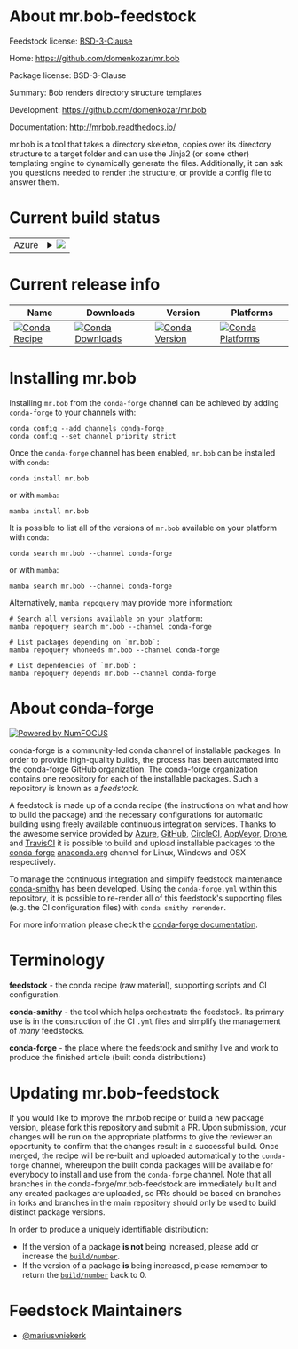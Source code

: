 About mr.bob-feedstock
======================

Feedstock license: [BSD-3-Clause](https://github.com/conda-forge/mr.bob-feedstock/blob/main/LICENSE.txt)

Home: https://github.com/domenkozar/mr.bob

Package license: BSD-3-Clause

Summary: Bob renders directory structure templates

Development: https://github.com/domenkozar/mr.bob

Documentation: http://mrbob.readthedocs.io/

mr.bob is a tool that takes a directory skeleton, copies over its directory
structure to a target folder and can use the Jinja2 (or some other)
templating engine to dynamically generate the files. Additionally, it can
ask you questions needed to render the structure, or provide a config file
to answer them.


Current build status
====================


<table>
    
  <tr>
    <td>Azure</td>
    <td>
      <details>
        <summary>
          <a href="https://dev.azure.com/conda-forge/feedstock-builds/_build/latest?definitionId=647&branchName=main">
            <img src="https://dev.azure.com/conda-forge/feedstock-builds/_apis/build/status/mr.bob-feedstock?branchName=main">
          </a>
        </summary>
        <table>
          <thead><tr><th>Variant</th><th>Status</th></tr></thead>
          <tbody><tr>
              <td>linux_64_python3.10.____cpython</td>
              <td>
                <a href="https://dev.azure.com/conda-forge/feedstock-builds/_build/latest?definitionId=647&branchName=main">
                  <img src="https://dev.azure.com/conda-forge/feedstock-builds/_apis/build/status/mr.bob-feedstock?branchName=main&jobName=linux&configuration=linux%20linux_64_python3.10.____cpython" alt="variant">
                </a>
              </td>
            </tr><tr>
              <td>linux_64_python3.11.____cpython</td>
              <td>
                <a href="https://dev.azure.com/conda-forge/feedstock-builds/_build/latest?definitionId=647&branchName=main">
                  <img src="https://dev.azure.com/conda-forge/feedstock-builds/_apis/build/status/mr.bob-feedstock?branchName=main&jobName=linux&configuration=linux%20linux_64_python3.11.____cpython" alt="variant">
                </a>
              </td>
            </tr><tr>
              <td>linux_64_python3.12.____cpython</td>
              <td>
                <a href="https://dev.azure.com/conda-forge/feedstock-builds/_build/latest?definitionId=647&branchName=main">
                  <img src="https://dev.azure.com/conda-forge/feedstock-builds/_apis/build/status/mr.bob-feedstock?branchName=main&jobName=linux&configuration=linux%20linux_64_python3.12.____cpython" alt="variant">
                </a>
              </td>
            </tr><tr>
              <td>linux_64_python3.8.____cpython</td>
              <td>
                <a href="https://dev.azure.com/conda-forge/feedstock-builds/_build/latest?definitionId=647&branchName=main">
                  <img src="https://dev.azure.com/conda-forge/feedstock-builds/_apis/build/status/mr.bob-feedstock?branchName=main&jobName=linux&configuration=linux%20linux_64_python3.8.____cpython" alt="variant">
                </a>
              </td>
            </tr><tr>
              <td>linux_64_python3.9.____73_pypy</td>
              <td>
                <a href="https://dev.azure.com/conda-forge/feedstock-builds/_build/latest?definitionId=647&branchName=main">
                  <img src="https://dev.azure.com/conda-forge/feedstock-builds/_apis/build/status/mr.bob-feedstock?branchName=main&jobName=linux&configuration=linux%20linux_64_python3.9.____73_pypy" alt="variant">
                </a>
              </td>
            </tr><tr>
              <td>linux_64_python3.9.____cpython</td>
              <td>
                <a href="https://dev.azure.com/conda-forge/feedstock-builds/_build/latest?definitionId=647&branchName=main">
                  <img src="https://dev.azure.com/conda-forge/feedstock-builds/_apis/build/status/mr.bob-feedstock?branchName=main&jobName=linux&configuration=linux%20linux_64_python3.9.____cpython" alt="variant">
                </a>
              </td>
            </tr><tr>
              <td>osx_64_python3.10.____cpython</td>
              <td>
                <a href="https://dev.azure.com/conda-forge/feedstock-builds/_build/latest?definitionId=647&branchName=main">
                  <img src="https://dev.azure.com/conda-forge/feedstock-builds/_apis/build/status/mr.bob-feedstock?branchName=main&jobName=osx&configuration=osx%20osx_64_python3.10.____cpython" alt="variant">
                </a>
              </td>
            </tr><tr>
              <td>osx_64_python3.11.____cpython</td>
              <td>
                <a href="https://dev.azure.com/conda-forge/feedstock-builds/_build/latest?definitionId=647&branchName=main">
                  <img src="https://dev.azure.com/conda-forge/feedstock-builds/_apis/build/status/mr.bob-feedstock?branchName=main&jobName=osx&configuration=osx%20osx_64_python3.11.____cpython" alt="variant">
                </a>
              </td>
            </tr><tr>
              <td>osx_64_python3.12.____cpython</td>
              <td>
                <a href="https://dev.azure.com/conda-forge/feedstock-builds/_build/latest?definitionId=647&branchName=main">
                  <img src="https://dev.azure.com/conda-forge/feedstock-builds/_apis/build/status/mr.bob-feedstock?branchName=main&jobName=osx&configuration=osx%20osx_64_python3.12.____cpython" alt="variant">
                </a>
              </td>
            </tr><tr>
              <td>osx_64_python3.8.____cpython</td>
              <td>
                <a href="https://dev.azure.com/conda-forge/feedstock-builds/_build/latest?definitionId=647&branchName=main">
                  <img src="https://dev.azure.com/conda-forge/feedstock-builds/_apis/build/status/mr.bob-feedstock?branchName=main&jobName=osx&configuration=osx%20osx_64_python3.8.____cpython" alt="variant">
                </a>
              </td>
            </tr><tr>
              <td>osx_64_python3.9.____73_pypy</td>
              <td>
                <a href="https://dev.azure.com/conda-forge/feedstock-builds/_build/latest?definitionId=647&branchName=main">
                  <img src="https://dev.azure.com/conda-forge/feedstock-builds/_apis/build/status/mr.bob-feedstock?branchName=main&jobName=osx&configuration=osx%20osx_64_python3.9.____73_pypy" alt="variant">
                </a>
              </td>
            </tr><tr>
              <td>osx_64_python3.9.____cpython</td>
              <td>
                <a href="https://dev.azure.com/conda-forge/feedstock-builds/_build/latest?definitionId=647&branchName=main">
                  <img src="https://dev.azure.com/conda-forge/feedstock-builds/_apis/build/status/mr.bob-feedstock?branchName=main&jobName=osx&configuration=osx%20osx_64_python3.9.____cpython" alt="variant">
                </a>
              </td>
            </tr>
          </tbody>
        </table>
      </details>
    </td>
  </tr>
</table>

Current release info
====================

| Name | Downloads | Version | Platforms |
| --- | --- | --- | --- |
| [![Conda Recipe](https://img.shields.io/badge/recipe-mr.bob-green.svg)](https://anaconda.org/conda-forge/mr.bob) | [![Conda Downloads](https://img.shields.io/conda/dn/conda-forge/mr.bob.svg)](https://anaconda.org/conda-forge/mr.bob) | [![Conda Version](https://img.shields.io/conda/vn/conda-forge/mr.bob.svg)](https://anaconda.org/conda-forge/mr.bob) | [![Conda Platforms](https://img.shields.io/conda/pn/conda-forge/mr.bob.svg)](https://anaconda.org/conda-forge/mr.bob) |

Installing mr.bob
=================

Installing `mr.bob` from the `conda-forge` channel can be achieved by adding `conda-forge` to your channels with:

```
conda config --add channels conda-forge
conda config --set channel_priority strict
```

Once the `conda-forge` channel has been enabled, `mr.bob` can be installed with `conda`:

```
conda install mr.bob
```

or with `mamba`:

```
mamba install mr.bob
```

It is possible to list all of the versions of `mr.bob` available on your platform with `conda`:

```
conda search mr.bob --channel conda-forge
```

or with `mamba`:

```
mamba search mr.bob --channel conda-forge
```

Alternatively, `mamba repoquery` may provide more information:

```
# Search all versions available on your platform:
mamba repoquery search mr.bob --channel conda-forge

# List packages depending on `mr.bob`:
mamba repoquery whoneeds mr.bob --channel conda-forge

# List dependencies of `mr.bob`:
mamba repoquery depends mr.bob --channel conda-forge
```


About conda-forge
=================

[![Powered by
NumFOCUS](https://img.shields.io/badge/powered%20by-NumFOCUS-orange.svg?style=flat&colorA=E1523D&colorB=007D8A)](https://numfocus.org)

conda-forge is a community-led conda channel of installable packages.
In order to provide high-quality builds, the process has been automated into the
conda-forge GitHub organization. The conda-forge organization contains one repository
for each of the installable packages. Such a repository is known as a *feedstock*.

A feedstock is made up of a conda recipe (the instructions on what and how to build
the package) and the necessary configurations for automatic building using freely
available continuous integration services. Thanks to the awesome service provided by
[Azure](https://azure.microsoft.com/en-us/services/devops/), [GitHub](https://github.com/),
[CircleCI](https://circleci.com/), [AppVeyor](https://www.appveyor.com/),
[Drone](https://cloud.drone.io/welcome), and [TravisCI](https://travis-ci.com/)
it is possible to build and upload installable packages to the
[conda-forge](https://anaconda.org/conda-forge) [anaconda.org](https://anaconda.org/)
channel for Linux, Windows and OSX respectively.

To manage the continuous integration and simplify feedstock maintenance
[conda-smithy](https://github.com/conda-forge/conda-smithy) has been developed.
Using the ``conda-forge.yml`` within this repository, it is possible to re-render all of
this feedstock's supporting files (e.g. the CI configuration files) with ``conda smithy rerender``.

For more information please check the [conda-forge documentation](https://conda-forge.org/docs/).

Terminology
===========

**feedstock** - the conda recipe (raw material), supporting scripts and CI configuration.

**conda-smithy** - the tool which helps orchestrate the feedstock.
                   Its primary use is in the construction of the CI ``.yml`` files
                   and simplify the management of *many* feedstocks.

**conda-forge** - the place where the feedstock and smithy live and work to
                  produce the finished article (built conda distributions)


Updating mr.bob-feedstock
=========================

If you would like to improve the mr.bob recipe or build a new
package version, please fork this repository and submit a PR. Upon submission,
your changes will be run on the appropriate platforms to give the reviewer an
opportunity to confirm that the changes result in a successful build. Once
merged, the recipe will be re-built and uploaded automatically to the
`conda-forge` channel, whereupon the built conda packages will be available for
everybody to install and use from the `conda-forge` channel.
Note that all branches in the conda-forge/mr.bob-feedstock are
immediately built and any created packages are uploaded, so PRs should be based
on branches in forks and branches in the main repository should only be used to
build distinct package versions.

In order to produce a uniquely identifiable distribution:
 * If the version of a package **is not** being increased, please add or increase
   the [``build/number``](https://docs.conda.io/projects/conda-build/en/latest/resources/define-metadata.html#build-number-and-string).
 * If the version of a package **is** being increased, please remember to return
   the [``build/number``](https://docs.conda.io/projects/conda-build/en/latest/resources/define-metadata.html#build-number-and-string)
   back to 0.

Feedstock Maintainers
=====================

* [@mariusvniekerk](https://github.com/mariusvniekerk/)

